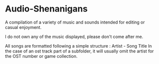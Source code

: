 # Audio-Shenanigans
A compilation of a variety of music and sounds intended for editing or casual enjoyment.

I do not own any of the music displayed, please don't come after me.

All songs are formatted following a simple structure : 
    Artist - Song Title
In the case of an ost track part of a subfolder, it will usually omit the artist for the OST number or game collection.
